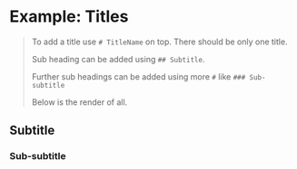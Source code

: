 # Example: Titles

> To add a title use `# TitleName` on top. There should be only one title.
>
> Sub heading can be added using `## Subtitle`.
>
> Further sub headings can be added using more `#` like `### Sub-subtitle`
>
> Below is the render of all.

## Subtitle

### Sub-subtitle
